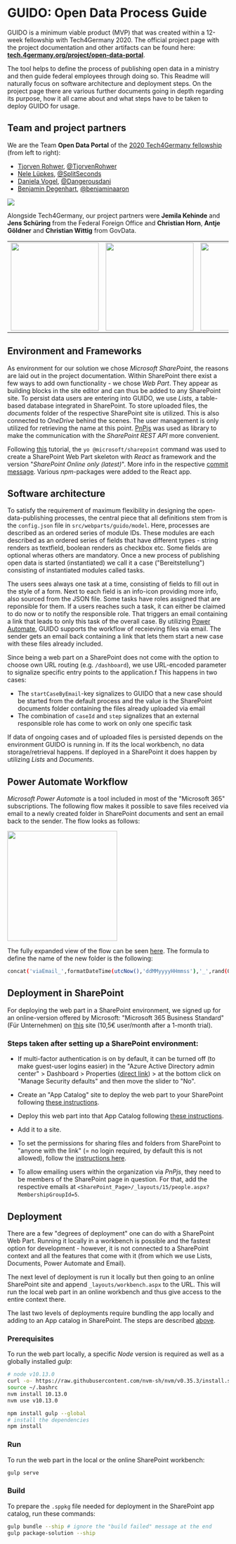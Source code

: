 # GUIDO: Open Data Process Guide

GUIDO is a minimum viable product (MVP) that was created within a 12-week fellowship with Tech4Germany 2020. The official project page with the project documentation and other artifacts can be found here: **[tech.4germany.org/project/open-data-portal](https://tech.4germany.org/project/open-data-portal/)**.

The tool helps to define the process of publishing open data in a ministry and then guide federal employees through doing so. This Readme will naturally focus on software architecture and deployment steps. On the project page there are various further documents going in depth regarding its purpose, how it all came about and what steps have to be taken to deploy GUIDO for usage.

## Team and project partners

We are the Team **Open Data Portal** of the [2020 Tech4Germany fellowship](https://tech.4germany.org/fellowship-2020/) (from left to right):
- [Tjorven Rohwer](https://www.linkedin.com/in/tjorvenrohwer/), [@TjorvenRohwer](https://github.com/TjorvenRohwer)
- [Nele Lüpkes](https://www.linkedin.com/in/nelel%C3%BCpkes/), [@SplitSeconds](https://github.com/SplitSeconds)
- [Daniela Vogel](https://www.linkedin.com/in/daniela-vogel/), [@Dangerousdani](https://github.com/Dangerousdani)
- [Benjamin Degenhart](https://www.linkedin.com/in/bdegenhart/), [@benjaminaaron](https://github.com/benjaminaaron)

<img src="https://user-images.githubusercontent.com/5141792/93686296-98ee4c80-fab5-11ea-877d-9ecf9dfbb2f7.jpg">

Alongside Tech4Germany, our project partners were **Jemila Kehinde** and **Jens Schüring** from the Federal Foreign Office and **Christian Horn**, **Antje Göldner** and **Christian Wittig** from GovData.

<table><tr><td>
<img src="https://user-images.githubusercontent.com/5141792/96272478-6cebbb80-0fce-11eb-91d3-d4e02af8fe6b.png" width="200" ></td>
<td>
<img src="https://user-images.githubusercontent.com/5141792/96272475-6bba8e80-0fce-11eb-8d58-0bfc705f30da.png" width="200" ></td>
<td>
<img src="https://user-images.githubusercontent.com/5141792/96272480-6cebbb80-0fce-11eb-9924-fdb45ecd9a8f.png" width="200" ></td></tr></table>

## Environment and Frameworks

As environment for our solution we chose *Microsoft SharePoint*, the reasons are laid out in the project documentation. Within SharePoint there exist a few ways to add own functionality - we chose *Web Part*. They appear as building blocks in the site editor and can thus be added to any SharePoint site. To persist data users are entering into GUIDO, we use *Lists*, a table-based database integrated in SharePoint. To store uploaded files, the *documents* folder of the respective SharePoint site is utilized. This is also connected to *OneDrive* behind the scenes. The user management is only utilized for retrieving the name at this point. [PnPjs](https://pnp.github.io/pnpjs/) was used as library to make the communication with the *SharePoint REST API* more convenient.

Following [this](https://docs.microsoft.com/en-us/sharepoint/dev/spfx/web-parts/get-started/build-a-hello-world-web-part) tutorial, the `yo @microsoft/sharepoint` command was used to create a SharePoint Web Part skeleton with *React* as framework and the version "*SharePoint Online only (latest)*". More info in the respective [commit message](https://github.com/tech4germany/open-data-process-guide/commit/d3f418f64628d94720e3f6f8749c4c67d72d0eb3). Various *npm*-packages were added to the React app.

## Software architecture

To satisfy the requirement of maximum flexibility in designing the open-data-publishing processes, the central piece that all definitions stem from is the `config.json` file in `src/webparts/guido/model`. Here, processes are described as an ordered series of module IDs. These modules are each described as an ordered series of fields that have different types - string renders as textfield, boolean renders as checkbox etc. Some fields are optional wheras others are mandatory. Once a new process of publishing open data is started (instantiated) we call it a case ("Bereitstellung") consisting of instantiated modules called tasks.

The users sees always one task at a time, consisting of fields to fill out in the style of a form. Next to each field is an info-icon providing more info, also sourced from the JSON file. Some tasks have roles assigned that are reponsible for them. If a users reaches such a task, it can either be claimed to do now or to notify the responsible role. That triggers an email containing a link that leads to only this task of the overall case. By utilizing [Power Automate](#power-automate-workflow), GUIDO supports the workflow of receieving files via email. The sender gets an email back containing a link that lets them start a new case with these files already included.

Since being a web part on a SharePoint does not come with the option to choose own URL routing (e.g. `/dashboard`), we use URL-encoded parameter to signalize specific entry points to the application.f This happens in two cases:

- The `startCaseByEmail`-key signalizes to GUIDO that a new case should be started from the default process and the value is the SharePoint documents folder containing the files already uploaded via email
- The combination of `caseId` and `step` signalizes that an external responsible role has come to work on only one specific task

If data of ongoing cases and of uploaded files is persisted depends on the environment GUIDO is running in. If its the local workbench, no data storage/retrieval happens. If deployed in a SharePoint it does happen by utilizing *Lists* and *Documents*.

## Power Automate Workflow

*Microsoft Power Automate* is a tool included in most of the "Microsoft 365" subscriptions. The following flow makes it possible to save files received via email to a newly created folder in SharePoint documents and sent an email back to the sender. The flow looks as follows:

<img src="https://user-images.githubusercontent.com/5141792/96445985-0e624f80-1211-11eb-9b7c-c4554191f208.png" width="250" >

The fully expanded view of the flow can be seen [here](https://user-images.githubusercontent.com/5141792/96445978-0bfff580-1211-11eb-8b99-a85ec92267e6.png). The formula to define the name of the new folder is the following:

```sh
concat('viaEmail_',formatDateTime(utcNow(),'ddMMyyyyHHmmss'),'_',rand(0,99))
```

## Deployment in SharePoint

For deploying the web part in a SharePoint environment, we signed up for an online-version offered by Microsoft: "Microsoft 365 Business Standard" (Für Unternehmen) on [this](https://www.microsoft.com/de-de/microsoft-365/business/compare-all-microsoft-365-business-products?tab=2&market=de) site (10,5€ user/month after a 1-month trial).

### Steps taken after setting up a SharePoint environment:

- If multi-factor authentication is on by default, it can be turned off (to make guest-user logins easier) in the "Azure Active Directory admin center" > Dashboard > Properties ([direct link](https://aad.portal.azure.com/#blade/Microsoft_AAD_IAM/ActiveDirectoryMenuBlade/Properties)) > at the bottom click on "Manage Security defaults" and then move the slider to "No".

- Create an "App Catalog" site to deploy the web part to your SharePoint following [these instructions](https://docs.microsoft.com/en-us/sharepoint/use-app-catalog).

- Deploy this web part into that App Catalog following [these instructions](https://docs.microsoft.com/en-us/sharepoint/dev/spfx/web-parts/get-started/hosting-webpart-from-office-365-cdn).

- Add it to a site.

- To set the permissions for sharing files and folders from SharePoint to "anyone with the link" (= no login required, by default this is not allowed), follow the [instructions here](https://docs.microsoft.com/en-US/sharepoint/change-external-sharing-site).

- To allow emailing users within the organization via *PnPjs*, they need to be members of the SharePoint page in question. For that, add the respective emails at `<SharePoint_Page>/_layouts/15/people.aspx?MembershipGroupId=5`.

## Deployment

There are a few "degrees of deployment" one can do with a SharePoint Web Part. Running it locally in a workbench is possible and the fastest option for development - however, it is not connected to a SharePoint context and all the features that come with it (from which we use Lists, Documents, Power Automate and Email). 

The next level of deployment is run it locally but then going to an online SharePoint site and append `_layouts/workbench.aspx` to the URL. This will run the local web part in an online workbench and thus give access to the entire context there.

The last two levels of deployments require bundling the app locally and adding to an App catalog in SharePoint. The steps are described [above](#steps-taken-after-setting-up-a-sharepoint-environment).

### Prerequisites

To run the web part locally, a specific *Node* version is required as well as a globally installed *gulp*:

```sh
# node v10.13.0
curl -o- https://raw.githubusercontent.com/nvm-sh/nvm/v0.35.3/install.sh | bash
source ~/.bashrc
nvm install 10.13.0
nvm use v10.13.0

npm install gulp --global
# install the dependencies
npm install
```

### Run

To run the web part in the local or the online SharePoint workbench: 

```sh
gulp serve
```

### Build

To prepare the `.sppkg` file needed for deployment in the SharePoint app catalog, run these commands:

```sh
gulp bundle --ship # ignore the "build failed" message at the end
gulp package-solution --ship 
```
